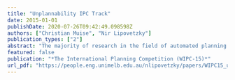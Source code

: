 ```yaml
---
title: "Unplannability IPC Track"
date: 2015-01-01
publishDate: 2020-07-26T09:42:49.098598Z
authors: ["Christian Muise", "Nir Lipovetzky"]
publication_types: ["2"]
abstract: "The majority of research in the field of automated planning focuses on the synthesis of plans for problems that are solvable. We propose an IPC track to focus on the important and understudied area of unplannibility: proving that a planning problem is unsolvable. We will focus on classical planning problems, as methods for determining whether or not unplannability can have wider applications for classical planning problems (eg, recognizing and avoiding deadends in the state space) as well as solving planning problems with uncertainty (eg, identifying when a deterministic approximation of the problem is unsolvable). The unplannability track follows similar contests in other fields; for example, the UNSAT track for the field of Boolean Satisfiability. In a similar vein, we hope that the introduction of an unplannability track will foster new innovation for techniques dedicated to identifying planning problems that cannot be solved."
featured: false
publication: "*The International Planning Competition (WIPC-15)*"
url_pdf: "https://people.eng.unimelb.edu.au/nlipovetzky/papers/WIPC15_unplannability.pdf"
---
```


